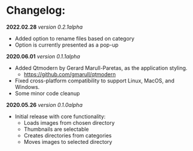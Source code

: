 # Changelog:

**2022.02.28**
_version 0.2.1alpha_

- Added option to rename files based on category
- Option is currently presented as a pop-up

**2020.06.01**
_version 0.1.1alpha_

- Added Qtmodern by Gerard Marull-Paretas, as the application styling.
  - https://github.com/gmarull/qtmodern
- Fixed cross-platform compatibility to support Linux, MacOS, and Windows.
- Some minor code cleanup

**2020.05.26**
_version 0.1.0alpha_

- Initial release with core functionality:
    - Loads images from chosen directory
    - Thumbnails are selectable
    - Creates directories from categories
    - Moves images to selected directory
